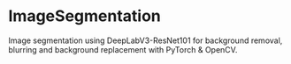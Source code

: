 # ImageSegmentation
Image segmentation using DeepLabV3-ResNet101 for background removal, blurring and background replacement with PyTorch &amp; OpenCV.
